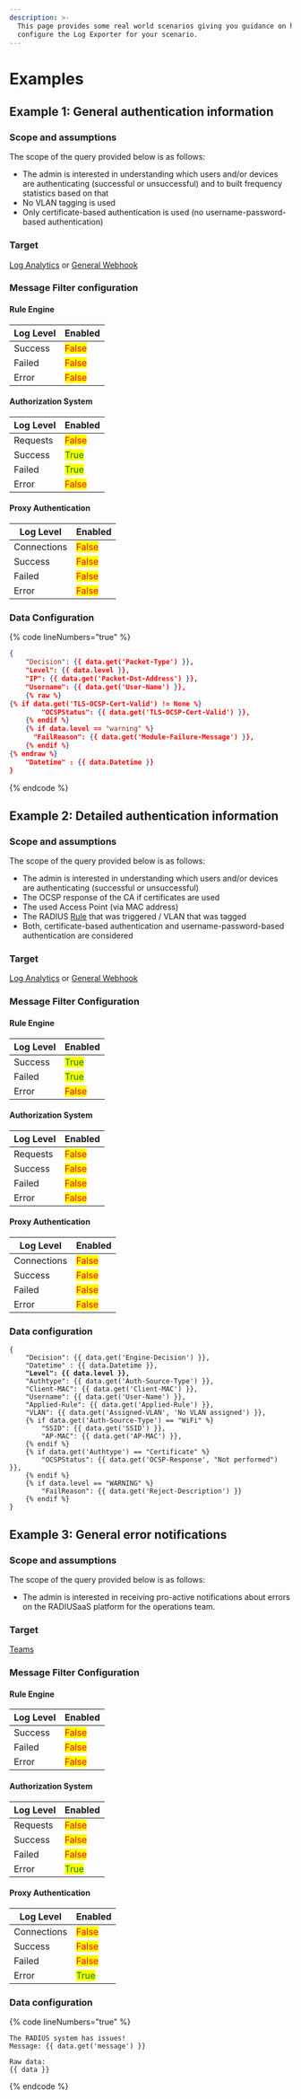 ```yaml
---
description: >-
  This page provides some real world scenarios giving you guidance on how to
  configure the Log Exporter for your scenario.
---
```


# Examples

## Example 1: General authentication information

### Scope and assumptions

The scope of the query provided below is as follows:

* The admin is interested in understanding which users and/or devices are authenticating (successful or unsuccessful) and to built frequency statistics based on that
* No VLAN tagging is used
* Only certificate-based authentication is used (no username-password-based authentication)

### Target

[Log Analytics](log-analytics.md) or [General Webhook](generic-webhook.md)

### Message Filter configuration

#### Rule Engine

| Log Level | Enabled                               |
| --------- | ------------------------------------- |
| Success   | <mark style="color:red;">False</mark> |
| Failed    | <mark style="color:red;">False</mark> |
| Error     | <mark style="color:red;">False</mark> |

#### Authorization System

| Log Level | Enabled                                |
| --------- | -------------------------------------- |
| Requests  | <mark style="color:red;">False</mark>  |
| Success   | <mark style="color:green;">True</mark> |
| Failed    | <mark style="color:green;">True</mark> |
| Error     | <mark style="color:red;">False</mark>  |

#### Proxy Authentication

| Log Level   | Enabled                               |
| ----------- | ------------------------------------- |
| Connections | <mark style="color:red;">False</mark> |
| Success     | <mark style="color:red;">False</mark> |
| Failed      | <mark style="color:red;">False</mark> |
| Error       | <mark style="color:red;">False</mark> |

### Data Configuration

{% code lineNumbers="true" %}
```json
{
    "Decision": {{ data.get('Packet-Type') }},
    "Level": {{ data.level }},
    "IP": {{ data.get('Packet-Dst-Address') }},
    "Username": {{ data.get('User-Name') }},
    {% raw %}
{% if data.get('TLS-OCSP-Cert-Valid') != None %}
        "OCSPStatus": {{ data.get('TLS-OCSP-Cert-Valid') }},
    {% endif %}
    {% if data.level == "warning" %}
      "FailReason": {{ data.get('Module-Failure-Message') }},
    {% endif %}
{% endraw %}
    "Datetime" : {{ data.Datetime }}
}
```
{% endcode %}

## Example 2: Detailed authentication information&#x20;

### Scope and assumptions

The scope of the query provided below is as follows:

* The admin is interested in understanding which users and/or devices are authenticating (successful or unsuccessful)
* The OCSP response of the CA if certificates are used
* The used Access Point (via MAC address)
* The RADIUS [Rule](../rules/) that was triggered / VLAN that was tagged
* Both, certificate-based authentication and username-password-based authentication are considered

### Target

[Log Analytics](log-analytics.md) or [General Webhook](generic-webhook.md)

### Message Filter Configuration

#### Rule Engine

| Log Level | Enabled                                |
| --------- | -------------------------------------- |
| Success   | <mark style="color:green;">True</mark> |
| Failed    | <mark style="color:green;">True</mark> |
| Error     | <mark style="color:red;">False</mark>  |

#### Authorization System

| Log Level | Enabled                               |
| --------- | ------------------------------------- |
| Requests  | <mark style="color:red;">False</mark> |
| Success   | <mark style="color:red;">False</mark> |
| Failed    | <mark style="color:red;">False</mark> |
| Error     | <mark style="color:red;">False</mark> |

#### Proxy Authentication

| Log Level   | Enabled                               |
| ----------- | ------------------------------------- |
| Connections | <mark style="color:red;">False</mark> |
| Success     | <mark style="color:red;">False</mark> |
| Failed      | <mark style="color:red;">False</mark> |
| Error       | <mark style="color:red;">False</mark> |

### Data configuration

<pre class="language-json" data-line-numbers><code class="lang-json">{
    "Decision": {{ data.get('Engine-Decision') }},
    "Datetime" : {{ data.Datetime }},
<strong>    "Level": {{ data.level }},
</strong>    "Authtype": {{ data.get('Auth-Source-Type') }},
    "Client-MAC": {{ data.get('Client-MAC') }},
    "Username": {{ data.get('User-Name') }},
    "Applied-Rule": {{ data.get('Applied-Rule') }},
    "VLAN": {{ data.get('Assigned-VLAN', 'No VLAN assigned') }},
    {% if data.get('Auth-Source-Type') == "WiFi" %}
        "SSID": {{ data.get('SSID') }},
        "AP-MAC": {{ data.get('AP-MAC') }},
    {% endif %}
    {% if data.get('Authtype') == "Certificate" %}
        "OCSPStatus": {{ data.get('OCSP-Response', "Not performed") }},
    {% endif %}
    {% if data.level == "WARNING" %}
        "FailReason": {{ data.get('Reject-Description') }}
    {% endif %}
}
</code></pre>

## Example 3: General error notifications

### Scope and assumptions

The scope of the query provided below is as follows:

* The admin is interested in receiving pro-active notifications about errors on the RADIUSaaS platform for the operations team.

### Target

[Teams](teams.md)

### Message Filter Configuration

#### Rule Engine

| Log Level | Enabled                               |
| --------- | ------------------------------------- |
| Success   | <mark style="color:red;">False</mark> |
| Failed    | <mark style="color:red;">False</mark> |
| Error     | <mark style="color:red;">False</mark> |

#### Authorization System

| Log Level | Enabled                                |
| --------- | -------------------------------------- |
| Requests  | <mark style="color:red;">False</mark>  |
| Success   | <mark style="color:red;">False</mark>  |
| Failed    | <mark style="color:red;">False</mark>  |
| Error     | <mark style="color:green;">True</mark> |

#### Proxy Authentication

| Log Level   | Enabled                                |
| ----------- | -------------------------------------- |
| Connections | <mark style="color:red;">False</mark>  |
| Success     | <mark style="color:red;">False</mark>  |
| Failed      | <mark style="color:red;">False</mark>  |
| Error       | <mark style="color:green;">True</mark> |

### Data configuration

{% code lineNumbers="true" %}
```
The RADIUS system has issues!
Message: {{ data.get('message') }}

Raw data:
{{ data }}
```
{% endcode %}
